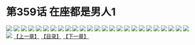 # 第359话 在座都是男人1
![](https://s1.baozimh.com/scomic/sanyanxiaotianlu-samanhua/0/358-ua8p/1.jpg)
![](https://s1.baozimh.com/scomic/sanyanxiaotianlu-samanhua/0/358-ua8p/2.jpg)
![](https://s1.baozimh.com/scomic/sanyanxiaotianlu-samanhua/0/358-ua8p/3.jpg)
![](https://s1.baozimh.com/scomic/sanyanxiaotianlu-samanhua/0/358-ua8p/4.jpg)
![](https://s1.baozimh.com/scomic/sanyanxiaotianlu-samanhua/0/358-ua8p/5.jpg)
![](https://s1.baozimh.com/scomic/sanyanxiaotianlu-samanhua/0/358-ua8p/6.jpg)
![](https://s1.baozimh.com/scomic/sanyanxiaotianlu-samanhua/0/358-ua8p/7.jpg)
![](https://s1.baozimh.com/scomic/sanyanxiaotianlu-samanhua/0/358-ua8p/8.jpg)
![](https://s1.baozimh.com/scomic/sanyanxiaotianlu-samanhua/0/358-ua8p/9.jpg)
![](https://s1.baozimh.com/scomic/sanyanxiaotianlu-samanhua/0/358-ua8p/10.jpg)
![](https://s1.baozimh.com/scomic/sanyanxiaotianlu-samanhua/0/358-ua8p/11.jpg)
![](https://s1.baozimh.com/scomic/sanyanxiaotianlu-samanhua/0/358-ua8p/12.jpg)
![](https://s1.baozimh.com/scomic/sanyanxiaotianlu-samanhua/0/358-ua8p/13.jpg)
![](https://s1.baozimh.com/scomic/sanyanxiaotianlu-samanhua/0/358-ua8p/14.jpg)
![](https://s1.baozimh.com/scomic/sanyanxiaotianlu-samanhua/0/358-ua8p/15.jpg)
![](https://s1.baozimh.com/scomic/sanyanxiaotianlu-samanhua/0/358-ua8p/16.jpg)
![](https://s1.baozimh.com/scomic/sanyanxiaotianlu-samanhua/0/358-ua8p/17.jpg)
![](https://s1.baozimh.com/scomic/sanyanxiaotianlu-samanhua/0/358-ua8p/18.jpg)
![](https://s1.baozimh.com/scomic/sanyanxiaotianlu-samanhua/0/358-ua8p/19.jpg)
![](https://s1.baozimh.com/scomic/sanyanxiaotianlu-samanhua/0/358-ua8p/20.jpg)
![](https://s1.baozimh.com/scomic/sanyanxiaotianlu-samanhua/0/358-ua8p/21.jpg)
![](https://s1.baozimh.com/scomic/sanyanxiaotianlu-samanhua/0/358-ua8p/22.jpg)
![](https://s1.baozimh.com/scomic/sanyanxiaotianlu-samanhua/0/358-ua8p/23.jpg)
![](https://s1.baozimh.com/scomic/sanyanxiaotianlu-samanhua/0/358-ua8p/24.jpg)
![](https://s1.baozimh.com/scomic/sanyanxiaotianlu-samanhua/0/358-ua8p/25.jpg)
![](https://s1.baozimh.com/scomic/sanyanxiaotianlu-samanhua/0/358-ua8p/26.jpg)
[【上一章】](./358.md)
[【目录】](./README.md)
[【下一章】](./360.md)
